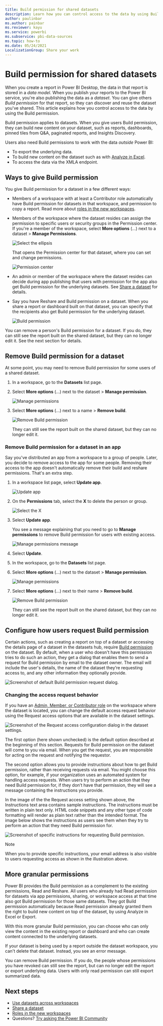 ```yaml
---
title: Build permission for shared datasets
description: Learn how you can control access to the data by using Build permission.
author: paulinbar
ms.author: painbar
ms.reviewer: kayu
ms.service: powerbi
ms.subservice: pbi-data-sources
ms.topic: how-to
ms.date: 05/24/2021
LocalizationGroup: Share your work
---
```

# Build permission for shared datasets

When you create a report in Power BI Desktop, the data in that report is stored in a *data model*. When you publish your reports to the Power BI service, you're also publishing the data as a *dataset*. You can give others *Build permission* for that report, so they can discover and reuse the dataset you've shared. This article explains how you control access to the data by using the Build permission.

Build permission applies to datasets. When you give users Build permission, they can build new content on your dataset, such as reports, dashboards, pinned tiles from Q&A, paginated reports, and Insights Discovery. 

Users also need Build permissions to work with the data *outside* Power BI:

- To export the underlying data.
- To build new content on the dataset such as with [Analyze in Excel](../collaborate-share/service-analyze-in-excel.md).
- To access the data via the XMLA endpoint.

## Ways to give Build permission

You give Build permission for a dataset in a few different ways:

- Members of a workspace with at least a Contributor role automatically have Build permission for datasets in that workspace, and permission to copy a report. Read more about [roles in the new workspaces](../collaborate-share/service-new-workspaces.md#roles-in-the-new-workspaces).
 
- Members of the workspace where the dataset resides can assign the permission to specific users or security groups in the Permission center. If you're a member of the workspace, select **More options** (...) next to a dataset > **Manage Permissions**.

    ![Select the ellipsis](media/service-datasets-build-permissions/power-bi-dataset-permissions-new-look.png)

    That opens the Permission center for that dataset, where you can set and change permissions.

    ![Permission center](media/service-datasets-build-permissions/power-bi-dataset-remove-permissions-no-callouts.png)

- An admin or member of the workspace where the dataset resides can decide during app publishing that users with permission for the app also get Build permission for the underlying datasets. See [Share a dataset](service-datasets-share.md) for details.

- Say you have Reshare and Build permission on a dataset. When you share a report or dashboard built on that dataset, you can specify that the recipients also get Build permission for the underlying dataset.

    ![Build permission](media/service-datasets-build-permissions/power-bi-share-report-allow-users.png)

You can remove a person's Build permission for a dataset. If you do, they can still see the report built on the shared dataset, but they can no longer edit it. See the next section for details.

## Remove Build permission for a dataset

At some point, you may need to remove Build permission for some users of a shared dataset. 

1. In a workspace, go to the **Datasets** list page. 
1. Select **More options** (...) next to the dataset > **Manage permission**.

    ![Manage permissions](media/service-datasets-build-permissions/power-bi-dataset-permissions-new-look.png)

1. Select **More options** (...) next to a name > **Remove build**.

    ![Remove Build permission](media/service-datasets-build-permissions/power-bi-dataset-remove-build-permissions.png)

    They can still see the report built on the shared dataset, but they can no longer edit it.

### Remove Build permission for a dataset in an app

Say you've distributed an app from a workspace to a group of people. Later, you decide to remove access to the app for some people. Removing their access to the app doesn't automatically remove their build and reshare permissions. That's an extra step. 

1. In a workspace list page, select **Update app**. 

    ![Update app](media/service-datasets-build-permissions/power-bi-app-update.png)

1. On the **Permissions** tab, select the **X** to delete the person or group. 

    ![Select the X](media/service-datasets-build-permissions/power-bi-app-delete-user.png)
1. Select **Update app**.

    You see a message explaining that you need to go to **Manage permissions** to remove Build permission for users with existing access. 

    ![Manage permissions message](media/service-datasets-build-permissions/power-bi-dataset-app-remove-message.png)

1. Select **Update**.

1. In the workspace, go to the **Datasets** list page. 
1. Select **More options** (...) next to the dataset > **Manage permission**.

    ![Manage permissions](media/service-datasets-build-permissions/power-bi-dataset-permissions-new-look.png)

1. Select **More options** (...) next to their name > **Remove build**.

    ![Remove Build permission](media/service-datasets-build-permissions/power-bi-dataset-remove-build-permissions.png)

    They can still see the report built on the shared dataset, but they can no longer edit it.

## Configure how users request Build permission

Certain actions, such as creating a report on top of a dataset or accessing the details page of a dataset in the datasets hub, require [Build permission](service-datasets-build-permissions.md) on the dataset. By default, when a user who doesn't have this permission tries to do such an action, they get a dialog that enables them to send a request for Build permission by email to the dataset owner. The email will include the user's details, the name of the dataset they’re requesting access to, and any other information they optionally provide.

![Screenshot of default Build permission request dialog.](media/service-datasets-build-permissions/build-permission-default-request-dialog.png)
 
### Changing the access request behavior

If you have an [Admin, Member, or Contributor role](../collaborate-share/service-new-workspaces.md#roles-in-the-new-workspaces) on the workspace where the dataset is located, you can change the default access request behavior using the Request access options that are available in the dataset settings.

![Screenshot of the Request access configuration dialog in the dataset settings.](media/service-datasets-build-permissions/build-permission-specific-instructions-dialog.png)
 
The first option (here shown unchecked) is the default option described at the beginning of this section. Requests for Build permission on the dataset will come to you via email. When you get the request, you are responsible for acting on the request and notifying the requestor.

The second option allows you to provide instructions about how to get Build permission, rather than receiving requests via email. You might choose this option, for example, if your organization uses an automated system for handling access requests. When users try to perform an action that they need Build permission for, if they don’t have that permission, they will see a message containing the instructions you provide.

In the image of the the Request access setting shown above, the Instructions text area contains sample instructions. The instructions must be written in plain text only. HTML code snippets and any other type of code formatting will render as plain text rather than the intended format. The image below shows the instructions as users see them when they try to perform an action that they need Build permission for.

![Screenshot of specific instructions for requesting Build permission.](media/service-datasets-build-permissions/build-permission-specific-instructions-example.png)

>[!NOTE]
> When you to provide specific instructions, your email address is also visible to users requesting access as shown in the illustration above.

## More granular permissions

Power BI provides the Build permission as a complement to the existing permissions, Read and Reshare. All users who already had Read permission for datasets via app permissions, sharing, or workspace access at that time also got Build permission for those same datasets. They got Build permission automatically because Read permission already granted them the right to build new content on top of the dataset, by using Analyze in Excel or Export.

With this more granular Build permission, you can choose who can only view the content in the existing report or dashboard and who can create content connected to the underlying datasets.

If your dataset is being used by a report outside the dataset workspace, you can't delete that dataset. Instead, you see an error message.

You can remove Build permission. If you do, the people whose permissions you have revoked can still see the report, but can no longer edit the report or export underlying data. Users with only read permission can still export summarized data. 

## Next steps

* [Use datasets across workspaces](service-datasets-across-workspaces.md)
* [Share a dataset](service-datasets-share.md)
* [Roles in the new workspaces](../collaborate-share/service-new-workspaces.md#roles-in-the-new-workspaces)
* Questions? [Try asking the Power BI Community](https://community.powerbi.com/)